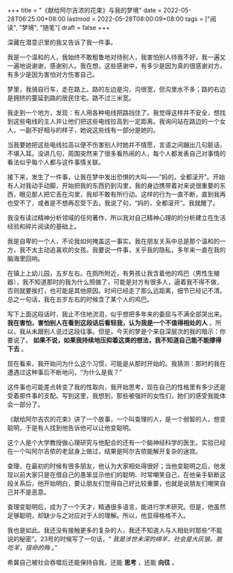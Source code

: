 +++
title = "《献给阿尔吉浓的花束》与我的梦境"
date = 2022-05-28T06:25:00+08:00
lastmod = 2022-05-28T08:00:09+08:00
tags = ["阅读", "梦境", "随笔"]
draft = false
+++

深藏在潜意识里的我又告诉了我一件事。

我是一个温和的人，我始终不敢粗鲁地对待别人，我害怕别人待我不好，我一遍又一遍地说谢谢，感谢别人。我在想，这些感谢中，有多少是因为真的很感谢对方，有多少是因为害怕对方伤害自己。

梦里，我骑自行车，走在路上。路的左边是沟，沟很宽，但沟里水不多；路的右边是拥挤的蔓延到路的居民住宅。路不过三米宽。

我走到一个地方，发现：有人用各种电线把路挡住了。我觉得这样并不安全，想找到这些电线的主人并让他们把这些电线拉高到一定距离。我询问站在路边的一个女人，一副不好相与的样子，她说这些线有一部分是她的。

当我要她把这些电线拉高以便不伤害别人时她并不情愿，言语之间蹦出几句脏话，不堪入耳。没讲几句，周围突然来了很多看热闹的人，每个人都发表自己对事情的看法似乎每个人都与这件事情关联。

接下来，发生了一件事，让我在梦中发出恐惧的大叫——“妈的，全都滚开”。开始有人对我动手动脚，开始把我的东西扔到沟里，我的身边携带着对来说很重要的东西，眼见那人把它丢在沟里，我却不敢有所行动。这样的行为一直不断，直到我再也受不了，或者是不想再忍受下去，我说了句，“妈的，全都滚开”。我就醒了。

我没有读过精神分析领域的任何著作，所以我对自己精神心理的的分析建立在生活经验和碎片阅读的基础上。

我是自卑的一个人，不论我如何掩盖这一事实。我在朋友关系中总是那个温和的一方，我不太主动追喜欢的女孩。我要说一件事，关乎我的隐私，多年来一直在我的脑海里回响。

在镇上上幼儿园，五岁左右。在厕所附近，有男孩让我含着他的鸡巴（男性生殖器），我不知道那时的我为什么照做了，可能是对方有很多人，逼着我不得不做，否则就要挨打，也可能是其他原因。时间已经走了那么远距离，细节已经记不清。总之一句话，我在五岁左右的时候含了某个人的鸡巴。

写下上面这段话时，我止不住地流泪，似乎想把多年来的委屈与不满全部哭出来。 **我在害怕，害怕别人在看到这段话后看轻我，认为我是一个不值得相处的人** 。所以，我从未跟别人说过这段往事。但是，今天的梦是个来自深层次的我的暗示：你要说了。 **如果不说，如果我持续地压抑着这类的想法，我不知道自己能不能撑得下去** 。

现在看来，我开始问为什么这个习惯，可能是从那时开始的。我猜测：那时的我在遭遇过这种事后不断地问，“为什么是我？”

这件事也可能差点转变了我的性取向，我开始思考，现在自己的性格里有多少还是受着那件事的支配。写到这里，我想到，那些被强奸的女性们，她们的感受我能体会一部分了。

《献给阿尔吉农的花束》讲了一个故事，一个叫查理的人，是一个弱智的人，想变聪明，于是有人找到他告诉他可以让他变聪明。

这个人是个大学教授做心理研究与他配合的还有一个脑神经科学的医生。实验已经在一个叫阿尔吉侬的老鼠身上做过，结果是阿尔吉侬能解开复杂的迷宫。

查理，在最初的时候有很多朋友，他认为大家相处得很好；当他变聪明之后，他发现以前大家只是在借自己的愚笨显示他们的聪明、时常嘲笑自己，在他亲手斩断这段关系后，他开始明白，要让朋友们觉得自己好比较重要，也就是说朋友们嘲笑自己并不是恶意。

查理变聪明后，成为了一个天才，精通很多语言，能进行学术研究。但是，他虽然足够聪明，却缺少与之对应对于人的理解。所以，他显得格格不入。

我也是如此。我还没有接触更多的复杂的人，我还不知道人与人相处时那些“不能说的秘密”。23号的时候写了一句话，“ _我是涉世未深的绵羊，社会是大灰狼。狼吃羊，宿命的殇_ 。”

希冀自己被社会吞噬后还能保持自我，还能 **思考** ，还能 **向往** 。